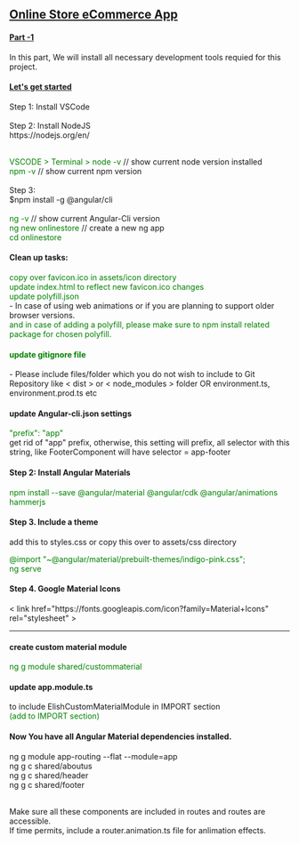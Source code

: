 <h2><u>Online Store eCommerce App</u></h2>
<h4><u>Part -1</u></h4>
In this part, We will install all necessary development tools requied for this project.<br/>

<h4><u>Let's get started</u></h4>
Step 1: Install VSCode<br/><br/>
Step 2: Install NodeJS<br/>
https://nodejs.org/en/<br/><br/>

<span style="color:green">VSCODE > Terminal > node -v</span>  // show current node version installed<br>
<span style="color:green">npm -v</span> // show current npm version<br><br>
Step 3:<br>
$npm install -g @angular/cli<br><br>
<span style="color:green">ng -v</span> // show current Angular-Cli version<br>
<span style="color:green">ng new onlinestore</span> // create a new ng app<br>
<span style="color:green"> cd onlinestore</span><br>
<h4> Clean up tasks:</h4>
<span style="color:green">copy over favicon.ico in assets/icon directory</span><br>
<span style="color:green">update index.html to reflect new favicon.ico changes</span><br>
<span style="color:green">update polyfill.json</span><br> - In case of using web animations or if you are planning to support older browser versions.<br>
<span style="color:green">and in case of adding a polyfill, please make sure to npm install related package for chosen polyfill.</span><br>
<span style="color:green"><h4>update gitignore file</h4></span>
- Please include files/folder which you do not wish to include to Git Repository like < dist > or < node_modules > folder
OR environment.ts, environment.prod.ts etc

<h4>update Angular-cli.json settings </h4>
<span style="color:green">"prefix": "app" </span><br>
get rid of "app" prefix, otherwise, this setting will prefix, all selector with this string, like FooterComponent will have selector = app-footer
<br>
<h4> Step 2: Install Angular Materials</h4>
<span style="color:green">npm install --save @angular/material @angular/cdk @angular/animations hammerjs</span><br>

<h4> Step 3. Include a theme</h4>
add this to styles.css or copy this over to assets/css directory<br>

<span style="color:green">@import "~@angular/material/prebuilt-themes/indigo-pink.css";</span><br>
<span style="color:green"> ng serve</span><br>

<h4> Step 4. Google Material Icons</h4>
< link href="https://fonts.googleapis.com/icon?family=Material+Icons" rel="stylesheet" >

_________________________

<h4>create custom material module</h4>
<span style="color:green">ng g module shared/custommaterial</span><br>

<h4>update app.module.ts</h4> to include ElishCustomMaterialModule in IMPORT section <br>
<span style="color:green">(add to IMPORT section)</span>

<h4>Now You have all Angular Material dependencies installed.</h4>

ng g module app-routing --flat --module=app<br>
ng g c shared/aboutus<br>
ng g c shared/header<br>
ng g c shared/footer<br><br>

Make sure all these components are included in routes and routes are accessible.<br>
If time permits, include a router.animation.ts file for anlimation effects.